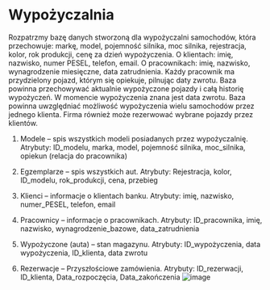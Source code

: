 # Wypożyczalnia
Rozpatrzmy bazę danych stworzoną dla wypożyczalni samochodów, która przechowuje: markę, model, pojemność silnika, moc silnika, rejestracja, kolor, rok produkcji, cenę za dzień wypożyczenia. O klientach: imię, nazwisko, numer PESEL, telefon, email. O pracownikach: imię, nazwisko, wynagrodzenie miesięczne, data zatrudnienia. Każdy pracownik ma przydzielony pojazd, którym się opiekuje, pilnując daty zwrotu. Baza powinna przechowywać aktualnie wypożyczone pojazdy i całą historię wypożyczeń. W momencie wypożyczenia znana jest data zwrotu. Baza powinna uwzględniać możliwość wypożyczenia wielu samochodów przez jednego klienta. Firma również może rezerwować wybrane pojazdy przez klientów. 

1.	Modele – spis wszystkich modeli posiadanych przez wypożyczalnię.
Atrybuty: ID_modelu, marka, model, pojemność silnika, moc_silnika, opiekun (relacja do pracownika)

2.	Egzemplarze – spis wszystkich aut.
Atrybuty: Rejestracja, kolor, ID_modelu, rok_produkcji, cena, przebieg

3. Klienci – informacje o klientach banku.
Atrybuty: imię, nazwisko, numer_PESEL, telefon, email

4. Pracownicy – informacje o pracownikach.
Atrybuty: ID_pracownika, imię, nazwisko, wynagrodzenie_bazowe, data_zatrudnienia

5. Wypożyczone (auta) – stan magazynu.
Atrybuty: ID_wypożyczenia, data wypożyczenia, ID_klienta, data zwrotu

6. Rezerwacje – Przyszłościowe zamówienia.
Atrybuty: ID_rezerwacji, ID_klienta, Data_rozpoczęcia, Data_zakończenia
![image](https://github.com/user-attachments/assets/ef31c9c6-9cc0-426e-83cc-7e84f12dfba4)

